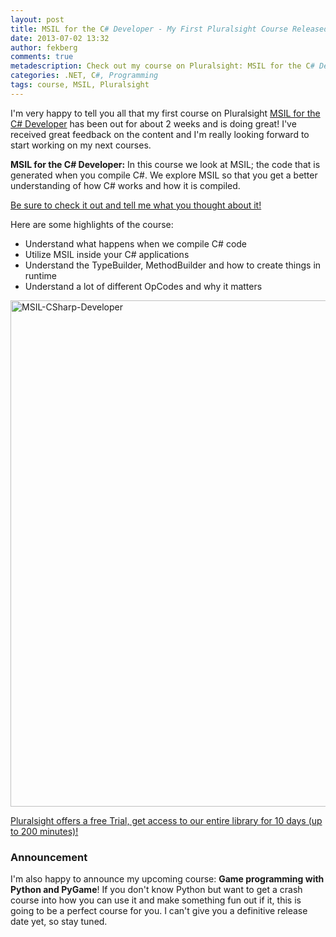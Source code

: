 ```yaml
---
layout: post
title: MSIL for the C# Developer - My First Pluralsight Course Released!
date: 2013-07-02 13:32
author: fekberg
comments: true
metadescription: Check out my course on Pluralsight: MSIL for the C# Develope!
categories: .NET, C#, Programming
tags: course, MSIL, Pluralsight
---
```

I'm very happy to tell you all that my first course on Pluralsight <a href="http://pluralsight.com/training/Courses/TableOfContents/msil-csharp-developer" target="_blank">MSIL for the C# Developer</a> has been out for about 2 weeks and is doing great! I've received great feedback on the content and I'm really looking forward to start working on my next courses.<!--excerpt-->

<strong>MSIL for the C# Developer:</strong> In this course we look at MSIL; the code that is generated when you compile C#. We explore MSIL so that you get a better understanding of how C# works and how it is compiled.

<a href="http://pluralsight.com/training/Courses/TableOfContents/msil-csharp-developer" target="_blank">Be sure to check it out and tell me what you thought about it!</a>

Here are some highlights of the course:
<ul>
	<li>Understand what happens when we compile C# code</li>
	<li>Utilize MSIL inside your C# applications</li>
	<li>Understand the TypeBuilder, MethodBuilder and how to create things in runtime</li>
	<li>Understand a lot of different OpCodes and why it matters</li>
</ul>

<a href="http://pluralsight.com/training/Courses/TableOfContents/msil-csharp-developer" target="_blank"><img src="https://cdn.filipekberg.se/fekberg-blog/wp-content/uploads/2013/07/MSIL-CSharp-Developer.png" alt="MSIL-CSharp-Developer" width="810" class="alignright size-full wp-image-2006" /></a>

<a href="https://pluralsight.com/training/Subscribe/Step1?isTrial=True" target="_blank">Pluralsight offers a free Trial, get access to our entire library for 10 days (up to 200 minutes)!</a>

<h3>Announcement</h3>
I'm also happy to announce my upcoming course: <strong>Game programming with Python and PyGame</strong>! If you don't know Python but want to get a crash course into how you can use it and make something fun out if it, this is going to be a perfect course for you. I can't give you a definitive release date yet, so stay tuned.